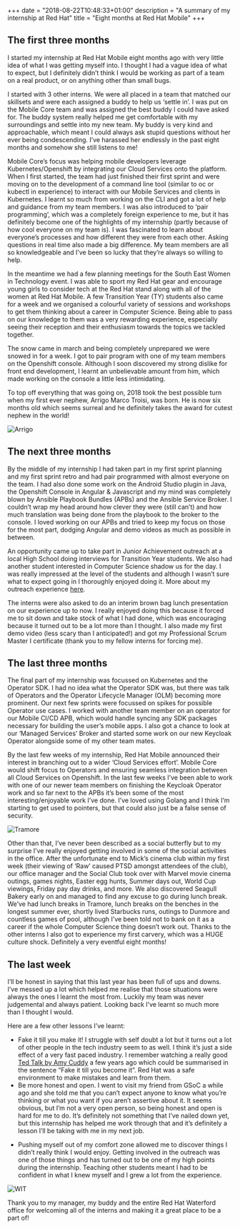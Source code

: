 +++
date = "2018-08-22T10:48:33+01:00"
description = "A summary of my internship at Red Hat"
title = "Eight months at Red Hat Mobile"
+++


## The first three months 
I started my internship at Red Hat Mobile eight months ago with very little idea of what I was getting myself into. I thought I had a vague idea of what to expect, but I definitely didn’t think I would be working as part of a team on a real product, or on anything other than small bugs.

I started with 3 other interns. We were all placed in a team that matched our skillsets and were each assigned a buddy to help us ‘settle in’. I was put on the Mobile Core team and was assigned the best buddy I could have asked for. The buddy system really helped me get comfortable with my surroundings and settle into my new team. My buddy is very kind and approachable, which meant I could always ask stupid questions without her ever being condescending. I’ve harassed her endlessly in the past eight months and somehow she still listens to me! 

Mobile Core’s focus was helping mobile developers leverage Kubernetes/Openshift by integrating our Cloud Services onto the platform. When I first started, the team had just finished their first sprint and were moving on to the development of a command line tool (similar to oc or kubectl in experience) to interact with our Mobile Services and clients in Kubernetes. 
I learnt so much from working on the CLI and got a lot of help and guidance from my team members. I was also introduced to ‘pair programming’, which was a completely foreign experience to me, but it has definitely become one of the highlights of my internship (partly because of how cool everyone on my team is). I was fascinated to learn about everyone’s processes and how different they were from each other. Asking questions in real time also made a big difference. My team members are all so knowledgeable and I’ve been so lucky that they’re always so willing to help.  

In the meantime we had a few planning meetings for the South East Women in Technology event. I was able to sport my Red Hat gear and encourage young girls to consider tech at the Red Hat stand along with all of the women at Red Hat Mobile. A few Transition Year (TY) students also came for a week and we organised a colourful variety of sessions and workshops to get them thinking about a career in Computer Science. Being able to pass on our knowledge to them was a very rewarding experience, especially seeing their reception and their enthusiasm towards the topics we tackled together.


The snow came in march and being completely unprepared we were snowed in for a week. I got to pair program with one of my team members on the Openshift console. Although I soon discovered my strong dislike for front end development, I learnt an unbelievable amount from him, which made working on the console a little less intimidating. 

To top off everything that was going on, 2018 took the best possible turn when my first ever nephew, Arrigo Marco Troisi, was born. He is now six months old which seems surreal and  he definitely takes the award for cutest nephew in the world!

![Arrigo](https://lh5.googleusercontent.com/YC6tJlyI9dtIX8zh5akLu4WqKk0FoNDMikOCNlUEB_kCxCAvyg-ptq8LG2BHRNoBwYd881Opdw6hNXabDtCAlkcHcR1cACRuEMBKWd-UqHrm4aTRsziKt2oIUVk8r0AK7ZdCv8dK)

## The next three months
By the middle of my internship I had taken part in my first sprint planning and my first sprint retro and had pair programmed with almost everyone on the team. I had also done some work on the Android Studio plugin in Java, the Openshift Console in Angular & Javascript and my mind was completely blown by Ansible Playbook Bundles (APBs) and the Ansible Service Broker. I couldn’t wrap my head around how clever they were (still can’t) and how much translation was being done from the playbook to the broker to the console. I loved working on our APBs and tried to keep my focus on those for the most part, dodging Angular and demo videos as much as possible in between.

An opportunity came up to take part in Junior Achievement outreach at a local High School doing interviews for Transition Year students. We also had another student interested in Computer Science shadow us for the day. I was really impressed at the level of the students and although I wasn’t sure what to expect going in I thoroughly enjoyed doing it. More about my outreach experience [here](https://dimitraz.github.io/blog/post/outreach/).

The interns were also asked to do an interim brown bag lunch presentation on our experience up to now. I really enjoyed doing this because it forced me to sit down and take stock of what I had done, which was encouraging because it turned out to be a lot more than I thought.  I also made my first demo video (less scary than I anticipated!) and got my Professional Scrum Master I certificate (thank you to my fellow interns for forcing me).

## The last three months
The final part of my internship was focussed on Kubernetes and the Operator SDK. I had no idea what the Operator SDK was, but there was talk of Operators and the Operator Lifecycle Manager (OLM) becoming more prominent. Our next few sprints were focussed on spikes for possible Operator use cases. 
I worked with another team member on an operator for our Mobile CI/CD APB, which would handle syncing any SDK packages necessary for building the user’s mobile apps. I also got a chance to look at our ‘Managed Services’ Broker and started some work on our new Keycloak Operator alongside some of my other team mates. 

By the last few weeks of my internship, Red Hat Mobile announced their interest in branching out to a wider ‘Cloud Services effort’. Mobile Core would shift focus to Operators and ensuring seamless integration between all Cloud Services on Openshift. In the last few weeks I’ve been able to work with one of our newer team members on finishing the Keycloak Operator work and so far next to the APBs it’s been some of the most interesting/enjoyable work I’ve done. I’ve loved using Golang and I think I’m starting to get used to pointers, but that could also just be a false sense of security. 

![Tramore](https://lh5.googleusercontent.com/S3v9ihqHZmdiI7yuJcuMRysWD3RSFgUE_IfVgagIoQcDphgbC9hui_POpL8FObAHCcCmX7HIaMOLczoaEzIm-jUC-AmvLGB85SybYoFVYmo9l6ArabySUr5nHqgnoLRyOsK3WWw5)

Other than that, I’ve never been described as a social butterfly but to my surprise I’ve really enjoyed getting involved in some of the social activities in the office.
After the unfortunate end to Mick’s cinema club within my first week (their viewing of ‘Raw’ caused PTSD amongst attendees of the club), our office manager and the Social Club took over with Marvel movie cinema outings, games nights, Easter egg hunts, Summer days out, World Cup viewings, Friday pay day drinks, and more. We also discovered Seagull Bakery early on and managed to find any excuse to go during lunch break. We’ve had lunch breaks in Tramore, lunch breaks on the benches in the longest summer ever, shortly lived Starbucks runs, outings to Dunmore and countless games of pool, although I’ve been told not to bank on it as a career if the whole Computer Science thing doesn’t work out. Thanks to the other interns I also got to experience my first carvery, which was a HUGE culture shock. Definitely a very eventful eight months! 



## The last week
I’ll be honest in saying that this last year has been full of ups and downs. I’ve messed up a lot which helped me realise that those situations were always the ones I learnt the most from. Luckily my team was never judgemental and always patient. Looking back I’ve learnt so much more than I thought I would.

Here are a few other lessons I’ve learnt:

* Fake it till you make it! I struggle with self doubt a lot but it turns out a lot of other people in the tech industry seem to as well. I think it’s just a side effect of a very fast paced industry. I remember watching a really good [Ted Talk by Amy Cuddy](https://www.ted.com/talks/amy_cuddy_your_body_language_shapes_who_you_are/discussion?nolanguage=enhttp%3A) a few years ago which could be summarised in the sentence “Fake it till you become it”. Red Hat was a safe environment to make mistakes and learn from them.
* Be more honest and open. I went to visit my friend from GSoC a while ago and she told me that you can’t expect anyone to know what you’re thinking or what you want if you aren’t assertive about it. It seems obvious, but I’m not a very open person, so being honest and open is hard for me to do. It’s definitely not something that I’ve nailed down yet, but this internship has helped me work through that and it’s definitely a lesson I’ll be taking with me in my next job.
- Pushing myself out of my comfort zone allowed me to discover things I didn’t really think I would enjoy. Getting involved in the outreach was one of those things and has turned out to be one of my high points during the internship. Teaching other students meant I had to be confident in what I knew myself and I grew a lot from the experience. 


![WIT](https://lh5.googleusercontent.com/u4H94MBbrSi7ll5n8J-kYCJ8m_iJMp3ly3qOjMXTcmxXFUZxMZbD-jHaNM3SUvuVE1x8-qkpSn9kxOj260T7E3_bgoHjBAYorGVNb8WnNvAOady5tLvnCTNipBvPKuvT-rNglhv1)


Thank you to my manager, my buddy and the entire Red Hat Waterford office for welcoming all of the interns and making it a great place to be a part of!
